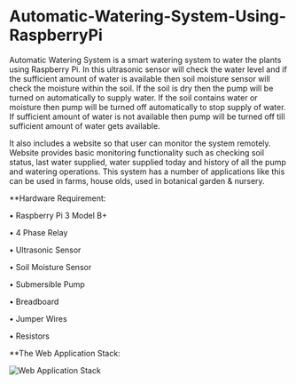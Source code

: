 # Automatic-Watering-System-Using-RaspberryPi
  Automatic Watering System is a smart watering system to water the plants using Raspberry Pi. In this ultrasonic sensor will check the water level and if the sufficient amount of water is available then soil moisture sensor will check the moisture within the soil. If the soil is dry then the pump will be turned on automatically to supply water. If the soil contains water or moisture then pump will be turned off automatically to stop supply of water. If sufficient amount of water is not available then pump will be turned off till sufficient amount of water gets available.

  It also includes a website so that user can monitor the system remotely. Website provides basic monitoring functionality such as checking soil status, last water supplied, water supplied today and history of all the pump and watering operations. This system has a number of applications like this can be used in farms, house olds, used in botanical garden & nursery.


**Hardware Requirement:

•	Raspberry Pi 3 Model B+ 

•	4 Phase Relay

•	Ultrasonic Sensor 

•	Soil Moisture Sensor

•	Submersible Pump

•	Breadboard

•	Jumper Wires 

•	Resistors

**The Web Application Stack:

![Web Application Stack](https://user-images.githubusercontent.com/45987701/83345482-310ecd00-a331-11ea-9df1-8aa08cbf2fde.jpg)
